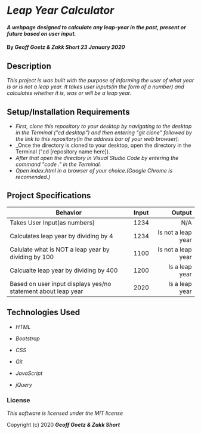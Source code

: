 # _Leap Year Calculator_

#### _A webpage designed to calculate any leap-year in the past, present or future based on user input._

#### By _**Geoff Goetz & Zakk Short**  23 January 2020_

## Description

_This project is was built with the purpose of informing the user of what year is or is not a leap year. It takes user inputs(in the form of a number) and calculates whether it is, was or will be a leap year._

## Setup/Installation Requirements

* _First, clone this repository to your desktop by navigating to the desktop in the Terminal ("cd desktop") and then entering "git clone" followed by the link to this repository(in the address bar of your web browser)._
* _Once the directory is cloned to your desktop, open the directory in the Terminal ("cd [repository name here]).
* _After that open the directory in Visual Studio Code by entering the command "code ." in the Terminal._
* _Open index.html in a browser of your choice.(Google Chrome is recomended.)_

## Project Specifications

| Behavior   |      Input      |  Output |
|----------|:-------------:|------:|
| Takes User Input(as numbers) |  1234 | N/A |
| Calculates leap year by dividing by 4 |    1234  |   Is not a leap year |
| Calulate what is NOT a leap year by dividing by 100 | 1100 |    Is not a leap year |
| Calcualte leap year by dividing by 400 | 1200 | Is a leap year |
| Based on user input displays yes/no statement about leap year | 2020 | Is a leap year |


## Technologies Used

* _HTML_

* _Bootstrap_

* _CSS_

* _Git_

* _JavaScript_

* _jQuery_

### License

*This software is licensed under the MIT license*

Copyright (c) 2020 **_Geoff Goetz & Zakk Short_**
